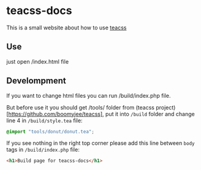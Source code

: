 # teacss-docs
This is a small website about how to use [teacss](https://github.com/boomyjee/teacss)

## Use
just open /index.html file

## Develompment
If you want to change html files
you can run /build/index.php file.

But before use it you should get /tools/ folder from (teacss project)[https://github.com/boomyjee/teacss],
put it into `/build` folder and change line 4 in `/build/style.tea` file:
```css
@import "tools/donut/donut.tea";
```

If you see nothing in the right top corner please add this line
between ```body``` tags in `/build/index.php` file:
```html
<h1>Build page for teacss-docs</h1>
```
